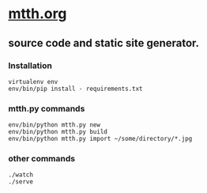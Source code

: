 # [mtth.org](http://www.mtth.org/)

## source code and static site generator.

### Installation

    virtualenv env
    env/bin/pip install - requirements.txt

### mtth.py commands

    env/bin/python mtth.py new
    env/bin/python mtth.py build
    env/bin/python mtth.py import ~/some/directory/*.jpg

### other commands

    ./watch
    ./serve
